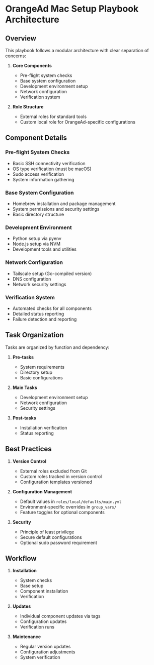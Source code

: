 # OrangeAd Mac Setup Playbook Architecture

## Overview

This playbook follows a modular architecture with clear separation of concerns:

1. **Core Components**
   - Pre-flight system checks
   - Base system configuration
   - Development environment setup
   - Network configuration
   - Verification system

2. **Role Structure**
   - External roles for standard tools
   - Custom local role for OrangeAd-specific configurations

## Component Details

### Pre-flight System Checks

- Basic SSH connectivity verification
- OS type verification (must be macOS)
- Sudo access verification
- System information gathering

### Base System Configuration

- Homebrew installation and package management
- System permissions and security settings
- Basic directory structure

### Development Environment

- Python setup via pyenv
- Node.js setup via NVM
- Development tools and utilities

### Network Configuration

- Tailscale setup (Go-compiled version)
- DNS configuration
- Network security settings

### Verification System

- Automated checks for all components
- Detailed status reporting
- Failure detection and reporting

## Task Organization

Tasks are organized by function and dependency:

1. **Pre-tasks**
   - System requirements
   - Directory setup
   - Basic configurations

2. **Main Tasks**
   - Development environment setup
   - Network configuration
   - Security settings

3. **Post-tasks**
   - Installation verification
   - Status reporting

## Best Practices

1. **Version Control**
   - External roles excluded from Git
   - Custom roles tracked in version control
   - Configuration templates versioned

2. **Configuration Management**
   - Default values in `roles/local/defaults/main.yml`
   - Environment-specific overrides in `group_vars/`
   - Feature toggles for optional components

3. **Security**
   - Principle of least privilege
   - Secure default configurations
   - Optional sudo password requirement

## Workflow

1. **Installation**
   - System checks
   - Base setup
   - Component installation
   - Verification

2. **Updates**
   - Individual component updates via tags
   - Configuration updates
   - Verification runs

3. **Maintenance**
   - Regular version updates
   - Configuration adjustments
   - System verification
